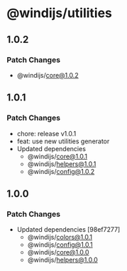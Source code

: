 # @windijs/utilities

## 1.0.2

### Patch Changes

- @windijs/core@1.0.2

## 1.0.1

### Patch Changes

- chore: release v1.0.1
- feat: use new utilities generator
- Updated dependencies
  - @windijs/core@1.0.1
  - @windijs/helpers@1.0.1
  - @windijs/config@1.0.2

## 1.0.0

### Patch Changes

- Updated dependencies [98ef7277]
  - @windijs/colors@1.0.1
  - @windijs/config@1.0.1
  - @windijs/core@1.0.0
  - @windijs/helpers@1.0.0
